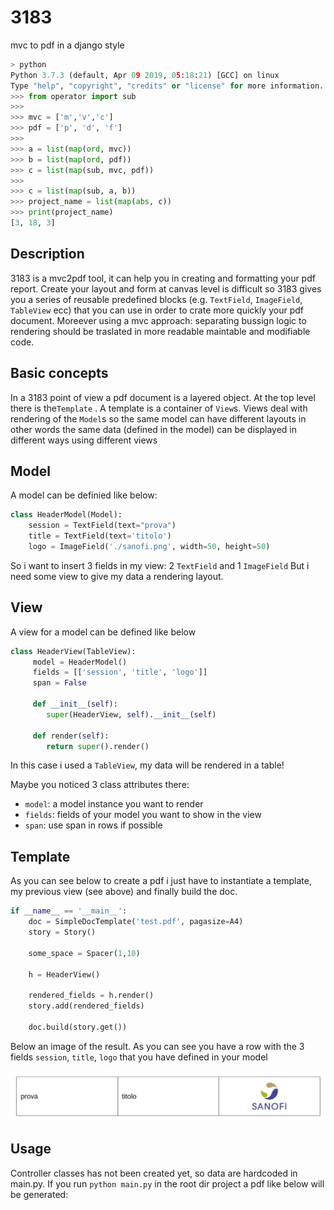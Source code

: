 # 3183
mvc to pdf in a django style 

```python
> python
Python 3.7.3 (default, Apr 09 2019, 05:18:21) [GCC] on linux
Type "help", "copyright", "credits" or "license" for more information.
>>> from operator import sub
>>> 
>>> mvc = ['m','v','c']
>>> pdf = ['p', 'd', 'f']
>>> 
>>> a = list(map(ord, mvc))
>>> b = list(map(ord, pdf))
>>> c = list(map(sub, mvc, pdf))
>>>
>>> c = list(map(sub, a, b))
>>> project_name = list(map(abs, c))
>>> print(project_name)
[3, 18, 3] 
```

## Description

3183 is a mvc2pdf tool, it can help you in creating and formatting your pdf report.
Create your layout and form at canvas level is difficult so 3183 gives you a series
of reusable predefined blocks (e.g. `TextField`, `ImageField`, `TableView` ecc) that 
you can use in order to crate more quickly your pdf document. Moreever using a mvc
approach: separating bussign logic to rendering should be traslated in more readable
maintable and modifiable code.

## Basic concepts

In a 3183 point of view a pdf document is a layered object.
At the top level there is the`Template` . A template is a
container of `View`s. Views deal with rendering of the `Model`s
so the same model can have different layouts in other words the
same data (defined in the model) can be displayed in different
ways using different views

## Model

A model can be definied like below:

```python
class HeaderModel(Model):
    session = TextField(text="prova")
    title = TextField(text='titolo')
    logo = ImageField('./sanofi.png', width=50, height=50)

```

So i want to insert 3 fields in my view: 2 `TextField` and 1 `ImageField`
But i need some view to give my data a rendering layout.

## View

A view for a model can be defined like below

```python
class HeaderView(TableView):
     model = HeaderModel()
     fields = [['session', 'title', 'logo']]
     span = False

     def __init__(self):
        super(HeaderView, self).__init__(self)

     def render(self):
        return super().render()
```

In this case i used a `TableView`, my data will be rendered
in a table!

Maybe you noticed 3 class attributes there:

* `model`: a model instance you want to render
* `fields`: fields of your model you want to show in the view
* `span`: use span in rows if possible

## Template

As you can see below to create a pdf i just have to instantiate
a template, my previous view (see above) and finally build the doc.

```python
if __name__ == '__main__':
    doc = SimpleDocTemplate('test.pdf', pagasize=A4)
    story = Story()

    some_space = Spacer(1,10)

    h = HeaderView()

    rendered_fields = h.render()
    story.add(rendered_fields) 

    doc.build(story.get())

```

Below an image of the result.
As you can see you have a row with the 3 fields `session`, `title`, `logo` that you have defined in your model

![header](https://github.com/kinderp/3183/blob/master/header.png)

## Usage

Controller classes has not been created yet, so data are hardcoded in main.py.
If you run `python main.py` in the root dir project a pdf like below will be generated:


